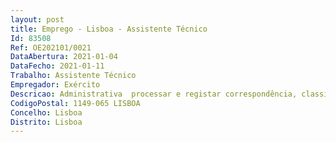 ```yaml
--- 
layout: post
title: Emprego - Lisboa - Assistente Técnico
Id: 83508
Ref: OE202101/0021
DataAbertura: 2021-01-04
DataFecho: 2021-01-11
Trabalho: Assistente Técnico
Empregador: Exército
Descricao: Administrativa  processar e registar correspondência, classificar e arquivarprocessos administrativos, elaborar notas, ofícios, e outros documentos, atualizarbase de dados, preparar relatórios e correspondência de rotina, transcreverinformação para computadores e rececionar, acionar, e informar os contatosestabelecidos.
CodigoPostal: 1149-065 LISBOA
Concelho: Lisboa
Distrito: Lisboa
--- 
```

